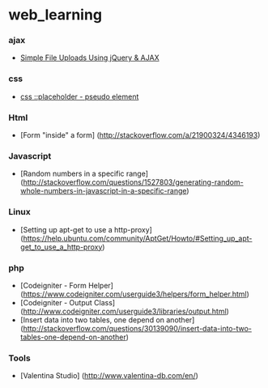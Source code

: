 # web_learning
### ajax
  * [Simple File Uploads Using jQuery & AJAX](https://abandon.ie/notebook/simple-file-uploads-using-jquery-ajax)

### css
  * [css ::placeholder - pseudo element](https://css-tricks.com/almanac/selectors/p/placeholder/)
  
### Html
 * [Form "inside" a form] (http://stackoverflow.com/a/21900324/4346193)
  
### Javascript
  * [Random numbers in a specific range] (http://stackoverflow.com/questions/1527803/generating-random-whole-numbers-in-javascript-in-a-specific-range)
  
### Linux
  * [Setting up apt-get to use a http-proxy] (https://help.ubuntu.com/community/AptGet/Howto/#Setting_up_apt-get_to_use_a_http-proxy)
  
### php
  * [Codeigniter - Form Helper] (https://www.codeigniter.com/userguide3/helpers/form_helper.html)
  * [Codeigniter - Output Class] (http://www.codeigniter.com/userguide3/libraries/output.html)
  * [Insert data into two tables, one depend on another] (http://stackoverflow.com/questions/30139090/insert-data-into-two-tables-one-depend-on-another)


### Tools
 * [Valentina Studio] (http://www.valentina-db.com/en/)
